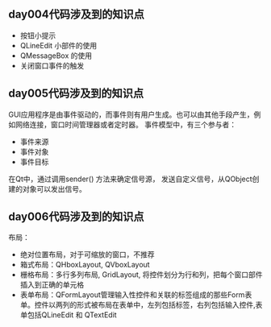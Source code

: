 ## day004代码涉及到的知识点

- 按钮小提示
- QLineEdit 小部件的使用
- QMessageBox 的使用
- 关闭窗口事件的触发

## day005代码涉及到的知识点

GUI应用程序是由事件驱动的，而事件则有用户生成。也可以由其他手段产生，例如网络连接，窗口时间管理器或者定时器。
事件模型中，有三个参与者：
- 事件来源
- 事件对象
- 事件目标

在Qt中，通过调用sender() 方法来确定信号源，
发送自定义信号，从QObject创建的对象可以发出信号。

## day006代码涉及到的知识点
布局：
- 绝对位置布局，对于可缩放的窗口，不推荐
- 箱式布局：QHboxLayout, QVboxLayout
- 栅格布局：多行多列布局, GridLayout, 将控件划分为行和列，把每个窗口部件插入到正确的单元格
- 表单布局：QFormLayout管理输入性控件和关联的标签组成的那些Form表单。控件以两列的形式被布局在表单中，左列包括标签，右列包括输入控件,表单包括QLineEdit 和 QTextEdit
